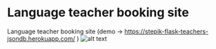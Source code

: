 # Language teacher booking site
Language teacher booking site (demo → https://stepik-flask-teachers-jsondb.herokuapp.com/ )
![alt text](https://github.com/yaroslavkorenskoy/flask_project_2_task1/blob/master/static/teachers-booking.png?raw=true)
